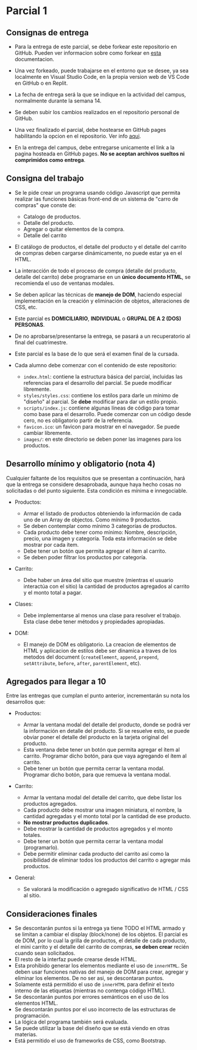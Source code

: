 # Parcial 1

## Consignas de entrega

- Para la entrega de este parcial, se debe forkear este repositorio en GitHub. Pueden ver informacion sobre como forkear en [esta](https://docs.github.com/en/pull-requests/collaborating-with-pull-requests/working-with-forks/fork-a-repo) documentacion.

- Una vez forkeado, puede trabajarse en el entorno que se desee, ya sea localmente en Visual Studio Code, en la propia version web de VS Code en GitHub o en Replit.

- La fecha de entrega será la que se indique en la actividad del campus, normalmente durante la semana 14.

- Se deben subir los cambios realizados en el repositorio personal de GitHub.

- Una vez finalizado el parcial, debe hostearse en GitHub pages habilitando la opcion en el repositorio. Ver info [aqui](https://pages.github.com/?(null)&utm_term=&utm_campaign=&utm_source=adwords&utm_medium=ppc&hsa_acc=7856301356&hsa_cam=20148126406&hsa_grp=&hsa_ad=&hsa_src=x&hsa_tgt=&hsa_kw=&hsa_mt=&hsa_net=adwords&hsa_ver=3&gad_source=1&gclid=Cj0KCQjw_-GxBhC1ARIsADGgDjur6Hd6-PqkqbkymCURxu2ytEboIumdQUzAss0WHkzGmjFVhQJTPT4aAu5hEALw_wcB).

- En la entrega del campus, debe entregarse unicamente el link a la pagina hosteada en GitHub pages. **No se aceptan archivos sueltos ni comprimidos como entrega**.

## Consigna del trabajo

- Se le pide crear un programa usando código Javascript que permita realizar las funciones básicas front-end de un sistema de "carro de compras" que conste de:

    - Catalogo de productos.
    - Detalle del producto.
    - Agregar o quitar elementos de la compra.
    - Detalle del carrito

- El catálogo de productos, el detalle del producto y el detalle del carrito de compras deben cargarse dinámicamente, no puede estar ya en el HTML.

- La interacción de todo el proceso de compra (detalle del producto, detalle del carrito) debe programarse en un **único documento HTML**, se recomienda el uso de ventanas modales.

- Se deben aplicar las técnicas de **manejo de DOM**, haciendo especial implementación en la creación y eliminación de objetos, alteraciones de CSS, etc.

- Este parcial es **DOMICILIARIO**, **INDIVIDUAL** o **GRUPAL DE A 2 (DOS) PERSONAS**.

- De no aprobarse/presentarse la entrega, se pasará a un recuperatorio al final del cuatrimestre.

- Este parcial es la base de lo que será el examen final de la cursada.

- Cada alumno debe comenzar con el contenido de este repositorio:

    - `index.html`: contiene la estructura básica del parcial, incluidas las referencias para el desarrollo del parcial. Se puede modificar libremente.
    - `styles/styles.css`: contiene los estilos para darle un mínimo de "diseño" al parcial. Se **debe** modificar para dar un estilo propio.
    - `scripts/index.js`: contiene algunas líneas de código para tomar como base para el desarrollo. Puede comenzar con un código desde cero, no es obligatorio partir de la referencia.
    - `favicon.ico`: un favicon para mostrar en el navegador. Se puede cambiar libremente.
    - `images/`: en este directorio se deben poner las imagenes para los productos.

## Desarrollo mínimo y obligatorio (nota 4)

Cualquier faltante de los requisitos que se presentan a continuación, hará que la entrega se considere desaprobada, aunque haya hecho cosas no solicitadas o del punto siguiente. Esta condición es mínima e innegociable.

- Productos:
    - Armar el listado de productos obteniendo la información de cada uno de un Array de objectos. Como mínimo 9 productos.
    - Se deben contemplar como mínimo 3 categorías de productos.
    - Cada producto debe tener como mínimo: Nombre, descripción, precio, una imagen y categoría. Toda esta información se debe mostrar por cada ítem.
    - Debe tener un botón que permita agregar el ítem al carrito.
    - Se deben poder filtrar los productos por categoría.

- Carrito:
    - Debe haber un área del sitio que muestre (mientras el usuario interactúa con el sitio) la cantidad de productos agregados al carrito y el monto total a pagar.

- Clases:
    - Debe implementarse al menos una clase para resolver el trabajo. Esta clase debe tener métodos y propiedades apropiadas.

- DOM:
    - El manejo de DOM es obligatorio. La creacion de elementos de HTML y aplicacion de estilos debe ser dinamica a traves de los metodos del document (`createElement`, `append`, `prepend`, `setAttribute`, `before`, `after`, `parentElement`, etc).  

## Agregados para llegar a 10

Entre las entregas que cumplan el punto anterior, incrementarán su nota los desarrollos que:

- Productos:
    - Armar la ventana modal del detalle del producto, donde se podrá ver la información en detalle del producto. Si se resuelve esto, se puede obviar poner el detalle del producto en la tarjeta original del producto.
    - Esta ventana debe tener un botón que permita agregar el ítem al carrito. Programar dicho botón, para que vaya agregando el ítem al carrito.
    - Debe tener un botón que permita cerrar la ventana modal. Programar dicho botón, para que remueva la ventana modal.

- Carrito:
    - Armar la ventana modal del detalle del carrito, que debe listar los productos agregados.
    - Cada producto debe mostrar una imagen miniatura, el nombre, la cantidad agregadas y el monto total por la cantidad de ese producto.
    - **No mostrar productos duplicados**.
    - Debe mostrar la cantidad de productos agregados y el monto totales.
    - Debe tener un botón que permita cerrar la ventana modal (programarlo).
    - Debe permitir eliminar cada producto del carrito así como la posibilidad de eliminar todos los productos del carrito o agregar más productos.

- General:
    - Se valorará la modificación o agregado significativo de HTML / CSS al sitio.

## Consideraciones finales

- Se descontarán puntos si la entrega ya tiene TODO el HTML armado y se limitan a cambiar el display (block/none) de los objetos. El parcial es de DOM, por lo cual la grilla de productos, el detalle de cada producto, el mini carrito y el detalle del carrito de compras, **se deben crear** recién cuando sean solicitados.
- El resto de la interfaz puede crearse desde HTML.
- Esta prohibido generar los elementos mediante el uso de `innerHTML`. Se deben usar funciones nativas del manejo de DOM para crear, agregar y eliminar los elementos. De no ser asi, se descontaran puntos.
- Solamente está permitido el uso de `innerHTML` para definir el texto interno de las etiquetas (mientras no contenga código HTML).
- Se descontarán puntos por errores semánticos en el uso de los elementos HTML.
- Se descontarán puntos por el uso incorrecto de las estructuras de programación.
- La lógica del programa también será evaluada.
- Se puede utilizar la base del diseño que se está viendo en otras materias.
- Está permitido el uso de frameworks de CSS, como Bootstrap.
